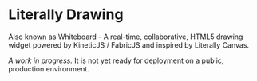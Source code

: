 Literally Drawing
=================

Also known as Whiteboard - A real-time, collaborative, HTML5 drawing widget powered by KineticJS / FabricJS and inspired by Literally Canvas.

_A work in progress._ It is not yet ready for deployment on a public, production environment.